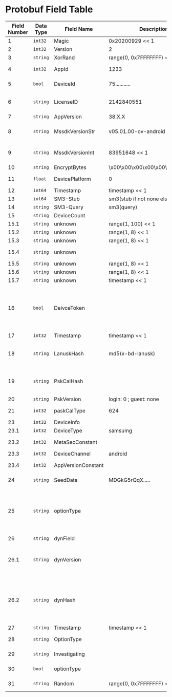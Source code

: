 # Protobuf Field Table


| Field Number | Data Type      | Field Name                        | Description                       | Calculation                       | Required                          |
|--------------|----------------|-----------------------------------|-----------------------------------|-----------------------------------|-----------------------------------|
| 1            | `int32`       | Magic                              | 0x20200929 << 1
| 2            | `int32`       | Version                            | 2
| 3            | `string`      | XorRand                            | range(0, 0x7FFFFFFF) << 1                                             | Depends
| 4            | `int32`       | AppId                              | 1233                              | 1233, 1340, 1180, ....            | True
| 5            | `bool`        | DeviceId                           | 75...........                     | LogEndpoint -> DeviceRegister
| 6            | `string`      | LicenseID                          | 2142840551                        | AppVersion > 260000               | True - match x-ladon
| 7            | `string`      | AppVersion                         | 38.X.X                            | Latest -> 38.3.2                  | True
| 8            | `string`      | MssdkVersionStr                    | v05.01.00-ov-android              | [CAL] appVer -> mssdkVerStr       | True - match with int
| 9            | `string`      | MssdkVersionInt                    | 83951648 << 1                     | [CAL] mssdkVerStr -> mssdkVerInt  | True - match with str
| 10           | `string`      | EncryptBytes                       | \x00\x00\x00\x00\x00\x00\x00\x00  |                                   | True
| 11           | `float`       | DevicePlatform                     | 0                                 | [DEP]: android -> 0; iOS -> 1
| 12           | `int64`       | Timestamp                          | timestamp << 1
| 13           | `int64`       | SM3-Stub                           | sm3(stub if not none else 16 bytes) | [CAL]: sm3    
| 14           | `string`      | SM3-Query                          | sm3(query)                          | [CAL]: sm3
| 15           | `string`      | DeviceCount                        | 
| 15.1         | `string`      | unknown                            | range(1, 100) << 1
| 15.2         | `string`      | unknown                            | range(1, 8) << 1
| 15.3         | `string`      | unknown                            | range(1, 8) << 1
| 15.4         | `string`      | unknown                            |                                   | [HINT]: specific range            | True
| 15.5         | `string`      | unknown                            | range(1, 8) << 1
| 15.6         | `string`      | unknown                            | range(1, 8) << 1
| 15.7         | `string`      | unknown                            | timestamp << 1
| 16           | `bool`        | DeivceToken                        |                                   | MssdkEP -> SdiGetToken             | Depends - anti-system 20% chance don't check 
| 17           | `int32`       | Timestamp                          | timestamp << 1
| 18           | `string`      | LanuskHash                         | md5(x-bd-lanusk)                  | NormalEP -> RegisterAccount        | Depends - required if login
| 19           | `string`      | PskCalHash                         |                                   | [CAL]: psk_cal_hash(query, stub)   | Depends - required if login
| 20           | `string`      | PskVersion                         | login: 0 ; guest: none
| 21           | `int32`       | paskCalType                        | 624                               | DID 6 -> 738, DID 7 -> 624
| 23           | `int32`       | DeviceInfo                         |
| 23.1         | `int32`       | DeviceType                         | samsumg
| 23.2         | `int32`       | MetaSecConstant                    |                                   | [CAL]: hash for osVersion          | True
| 23.3         | `int32`       | DeviceChannel                      | android  
| 23.4         | `int32`       | AppVersionConstant                 |                                   | [CAL]: hash for appVersion         | True 
| 24           | `string`      | SeedData                           | MDGkG5rQqX.....                   | MssdkEP -> MsGetSeed
| 25           | `string`      | optionType                         |                                   | [HINT]: situation type for dT      | Depends - required if you don't want to send dyn
| 26           | `string`      | dynField                           |                                  
| 26.1         | `string`      | dynVersion                         |                                   | MssdkEP -> MsGetSeed               | Depends - required if you sign dyn
| 26.2         | `string`      | dynHash                            |                                   | [CAL]: 8 different encryption type | Depends - required if you sign dyn for follow/like
| 27           | `string`      | Timestamp                          | timestamp << 1
| 28           | `string`      | OptionType                         |                                   | [HINT]: situation type for dT, sD
| 29           | `string`      | Investigating                      |                                   | [UNKNOWN] 6 digit -> static 
| 30           | `bool`        | optionType                         |                                   | [HINT]: situation type for query
| 31           | `string`      | Random                             | range(0, 0x7FFFFFFF) << 1         | [UNKNOWN] random


